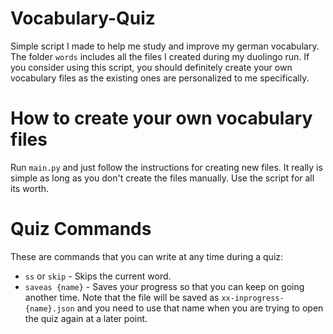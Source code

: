 # Vocabulary-Quiz
Simple script I made to help me study and improve my german vocabulary. The folder `words` includes all the files I created during my duolingo run. If you consider using this script, you should definitely create your own vocabulary files as the existing ones are personalized to me specifically. 

# How to create your own vocabulary files
Run `main.py` and just follow the instructions for creating new files. It really is simple as long as you don't create the files manually. Use the script for all its worth.

# Quiz Commands
These are commands that you can write at any time during a quiz:
- `ss` or `skip` - Skips the current word.
- `saveas {name}` - Saves your progress so that you can keep on going another time. Note that the file will be saved as `xx-inprogress-{name}.json` and you need to use that name when you are trying to open the quiz again at a later point.
